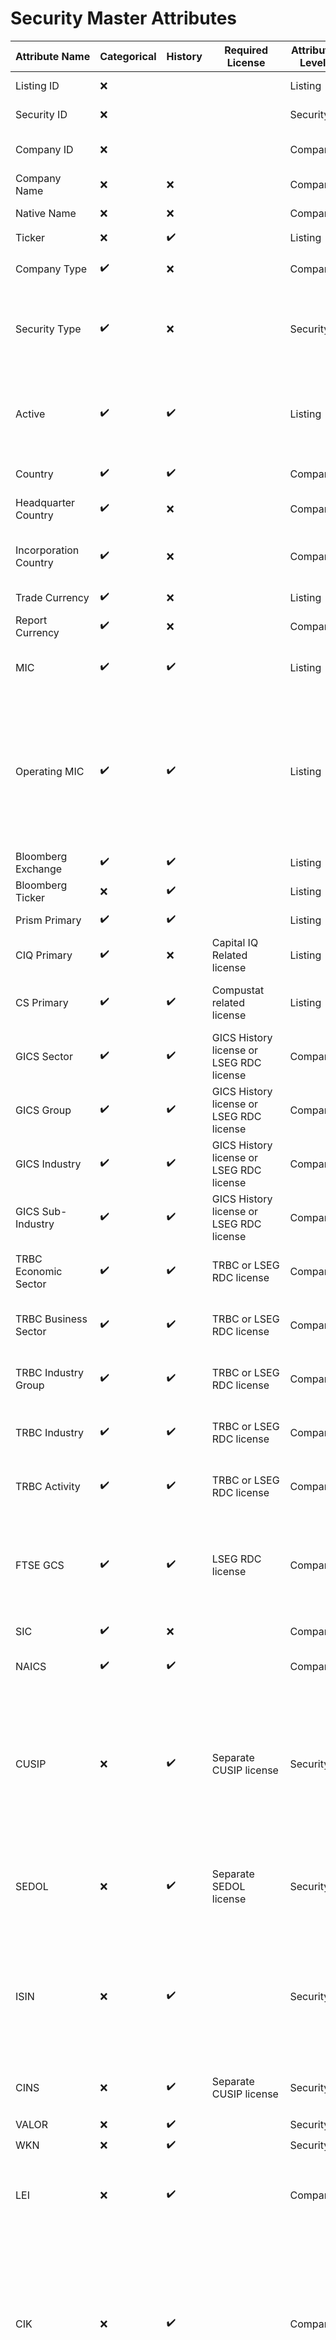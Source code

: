 
# Security Master Attributes
| Attribute Name          | Categorical | History | Required License                          | Attribute Level | Description                                                                                                                                                                                                                                                                 | Available Values                                                                                                    |
|-------------------------|-------------|---------|-------------------------------------------|-----------------|-----------------------------------------------------------------------------------------------------------------------------------------------------------------------------------------------------------------------------------------------------------------------------|---------------------------------------------------------------------------------------------------------------------|
| Listing ID              | ❌          |         |                                           | Listing         | A unique identifier assigned to a listing                                                                                                                                                                                                                                   |                                                                                                                     |
| Security ID             | ❌          |         |                                           | Security        | A unique identifier assigned to a security                                                                                                                                                                                                                                  |                                                                                                                     |
| Company ID              | ❌          |         |                                           | Company         | A unique identifier associated with the company                                                                                                                                                                                                                             |                                                                                                                     |
| Company Name            | ❌          | ❌     |                                           | Company         |                                                                                                                                                                                                                                                                             |                                                                                                                     |
| Native Name             | ❌          | ❌      |                                           | Company         | Company's name in its native language                                                                                                                                                                                                                                       |                                                                                                                     |
| Ticker                  | ❌          | ✔️      |                                           | Listing         |                                                                                                                                                                                                                                                                             |                                                                                                                     |
| Company Type            | ✔️          | ❌       |                                           | Company         | The type of the company.                                                                                                                                                                                                                                                    | Company, Investment Firm, Fund                                                                                      |
| Security Type           | ✔️          | ❌       |                                           | Security        | The type of the security.                                                                                                                                                                                                                                                   | Common Equity, Preferred Equity, Equity Depositary Receipts, ETF, REITS                                             |
| Active                  | ✔️          | ✔️      |                                           | Listing         | An indicator that denotes the current status of a listing and, if the listing is inactive, specifies the start date and end date when it was active.                                                                                                                        | active, inactive, suspended                                                                                         |
| Country                 | ✔️          | ✔️      |                                           | Company         | Company's denoted country by Prism39                                                                                                                                                                                                                                        | [ISO 3166](https://www.iso.org/obp/ui/#search)                                                                      |
| Headquarter Country     | ✔️          | ❌       |                                           | Company         | Company's headquarter country (ISO 3166 Alpha-2 Code)                                                                                                                                                                                                                       | [ISO 3166](https://www.iso.org/obp/ui/#search)                                                                      |
| Incorporation Country   | ✔️          | ❌       |                                           | Company         | Company's incorporated country (ISO 3166 Alpha-2 Code)                                                                                                                                                                                                                      | [ISO 3166](https://www.iso.org/obp/ui/#search)                                                                      |
| Trade Currency          | ✔️          | ❌       |                                           | Listing         | Currency code - ISO 4217                                                                                                                                                                                                                                                    | [ISO 4217](https://www.iso.org/iso-4217-currency-codes.html)                                                        |
| Report Currency         | ✔️          | ❌       |                                           | Company         | Currency code - ISO 4217                                                                                                                                                                                                                                                    | [ISO 4217](https://www.iso.org/iso-4217-currency-codes.html)                                                        |
| MIC                     | ✔️          | ✔️      |                                           | Listing         | The Market Identifier Code, a unique identifier for a market or exchange.                                                                                                                                                                                                   | [ISO 20022](https://www.iso20022.org/market-identifier-codes)                                                       |
| Operating MIC           | ✔️          | ✔️      |                                           | Listing         | An operating MIC, also called exchange level MIC, identifies the entity operating an exchange, trading platform, regulated or non-regulated market or a trade reporting facility in a specific country; it is the 'parent' MIC to one or several MICs.                      | [ISO 20022](https://www.iso20022.org/market-identifier-codes)                                                       |
| Bloomberg Exchange      | ✔️          | ✔️      |                                           | Listing         | Exchange code used in Bloomberg                                                                                                                                                                                                                                             |                                                                                                                     |
| Bloomberg Ticker        | ❌          | ✔️      |                                           | Listing         | Ticker code used in Bloomberg                                                                                                                                                                                                                                               |                                                                                                                     |
| Prism Primary           | ✔️          | ✔️      |                                           | Listing         | The primary flag made by Prism39.                                                                                                                                                                                                                                           | primary, primary_security                                                                                           |
| CIQ Primary             | ✔️          | ❌       | Capital IQ Related license                | Listing         | The primary flag made by Capital IQ databases.                                                                                                                                                                                                                              | primary, primary_listing, primary_security                                                                          |
| CS Primary              | ✔️          | ✔️      | Compustat related license                 | Listing         | The primary flag used in Compustat databases.                                                                                                                                                                                                                               | primary, primary_usa, primary_can, primary_row                                                                      |
| GICS Sector             | ✔️          | ✔️      | GICS History license or LSEG RDC license  | Company         | The Global Industry Classification Standard sector to which the company belongs.                                                                                                                                                                                            | [GICS](https://www.msci.com/our-solutions/indexes/gics)                                                             |
| GICS Group              | ✔️          | ✔️      | GICS History license or LSEG RDC license  | Company         | The Global Industry Classification Standard industry group to which the company belongs.                                                                                                                                                                                    | [GICS](https://www.msci.com/our-solutions/indexes/gics)                                                             |
| GICS Industry           | ✔️          | ✔️      | GICS History license or LSEG RDC license  | Company         | The Global Industry Classification Standard industry to which the company belongs.                                                                                                                                                                                          | [GICS](https://www.msci.com/our-solutions/indexes/gics)                                                             |
| GICS Sub-Industry       | ✔️          | ✔️      | GICS History license or LSEG RDC license                      | Company         | The Global Industry Classification Standard sub-industry to which the company belongs.                                                                                                                                                                                      | [GICS](https://www.msci.com/our-solutions/indexes/gics)                                                             |
| TRBC Economic Sector    | ✔️          | ✔️      | TRBC or LSEG RDC license                  | Company         | The Refinitiv Business Classification Economic Sector to which the company belongs.                                                                                                                                                                                         | [GICS](https://www.msci.com/our-solutions/indexes/gics)                                                             |
| TRBC Business Sector    | ✔️          | ✔️      | TRBC or LSEG RDC license                  | Company         | The Refinitiv Business Classification Business Sector to which the company belongs.                                                                                                                                                                                         | [GICS](https://www.msci.com/our-solutions/indexes/gics)                                                             |
| TRBC Industry Group     | ✔️          | ✔️      | TRBC or LSEG RDC license                  | Company         | The Refinitiv Business Classification Industry Group to which the company belongs.                                                                                                                                                                                          | [GICS](https://www.msci.com/our-solutions/indexes/gics)                                                             |
| TRBC Industry           | ✔️          | ✔️      | TRBC or LSEG RDC license                  | Company         | The Refinitiv Business Classification Industry to which the company belongs.                                                                                                                                                                                                | [GICS](https://www.msci.com/our-solutions/indexes/gics)                                                             |
| TRBC Activity           | ✔️          | ✔️      | TRBC or LSEG RDC license                  | Company         | The Refinitiv Business Classification Activity to which the company belongs.                                                                                                                                                                                                | [GICS](https://www.msci.com/our-solutions/indexes/gics)                                                             |
| FTSE GCS                | ✔️          | ✔️      | LSEG RDC license                          | Company         | FTSE Global Classification System to which the company belongs. Note that this is not equivalend to FTSE Industry Classification Benchmark(ICB)                                                                                                                             | [GICS](https://www.msci.com/our-solutions/indexes/gics)                                                             |
| SIC                     | ✔️          | ❌      |                                           | Company         | Standard Industrial Classification                                                                                                                                                                                                                                          | [SIC](https://www.sec.gov/corpfin/division-of-corporation-finance-standard-industrial-classification-sic-code-list) |
| NAICS                   | ✔️          | ✔️      |                                           | Company         | North American Industry Classification System                                                                                                                                                                                                                               | [NAICS](https://www.census.gov/naics/)                                                                              |
| CUSIP                   | ❌          | ✔️      | Separate CUSIP license                    | Security        | The Committee on Uniform Security Identification Procedures identifier for the security. The 9-character alphanumeric CUSIP code identifies any North American security for the purposes of facilitating clearing and settlement of trades.                                 |                                                                                                                     |
| SEDOL                   | ❌          | ✔️      | Separate SEDOL license                    | Security        | Stock Exchange Daily Official List (United Kingdom and Ireland), identifiers used in the United Kingdom and Ireland for clearing purposes.                                                                                                                                  |                                                                                                                     |
| ISIN                    | ❌          | ✔️      |                                           | Security        | International Securities Identification Number, used worldwide to identify specific securities such as bonds, stocks (common and preferred), futures, warrants, rights, trusts, commercial paper and options.                                                               |                                                                                                                     |
| CINS                    | ❌          | ✔️      | Separate CUSIP license                    | Security        | The CUSIP International Numbering System identifier for the security.                                                                                                                                                                                                       |                                                                                                                     |
| VALOR                   | ❌          | ✔️      |                                           | Security        | Swiss Valoren                                                                                                                                                                                                                                                               |                                                                                                                     |
| WKN                     | ❌          | ✔️      |                                           | Security        | Wertpapierkennnummer                                                                                                                                                                                                                                                        |                                                                                                                     |
| LEI                     | ❌          | ✔️      |                                           | Company         | Legal Entity Identifier, reference code to uniquely identify a legally distinct entity that engages in a financial transaction.                                                                                                                                             |                                                                                                                     |
| CIK                     | ❌          | ✔️      |                                           | Company         | Central Index Key or CIK number is a unique number assigned to an individual, company, filing agent or foreign government by the United States Securities and Exchange Commission. The number is used to identify its filings in several online databases, including EDGAR. |                                                                                                                     |
| FIGI                    | ❌          | ✔️      |                                           | Listing         | Financial Instrument Global Identifier, a 12-character alpha-numerical code that does not contain information characterizing financial instruments, but serves for uniform unique global identification.                                                                    |                                                                                                                     |
| Composite FIGI          | ❌          | ✔️      |                                           | Listing         | Composite level FIGI, Composite FIGI is issued to represent unique securities across related exchanges, mainly within a same country.                                                                                                                                       |                                                                                                                     |
| Share Class FIGI        | ❌          | ✔️      |                                           | Security        | Security level FIGI                                                                                                                                                                                                                                                         |                                                                                                                     |
| QuotePermID             | ❌          | ✔️      |                                           | Listing         | LSEG Listing level open-source permanent identifiers.                                                                                                                                                                                                                       |                                                                                                                     |
| InstrPermID             | ❌          | ✔️      |                                           | Security        | LSEG Securtiy level open-source permanent Identifiers.                                                                                                                                                                                                                      |                                                                                                                     |
| OrgPermID               | ❌          | ✔️      |                                           | Company         | LSEG Company level open-source permanent Identifiers.                                                                                                                                                                                                                       |                                                                                                                     |
| DS2 dsinfocode          | ❌          | ✔️      | DataStream 2 license                      | Listing         | LSEG Datastream 2 listing level identifiers.                                                                                                                                                                                                                                |                                                                                                                     |
| DS2 dseccode            | ❌          | ✔️      | DataStream 2 license                      | Security        | LSEG Datastream 2 security level identifiers.                                                                                                                                                                                                                               |                                                                                                                     |
| DS2 dscmpycode          | ❌          | ✔️      | DataStream 2 license                      | Company         | LSEG Datastream 2 company level identifiers.                                                                                                                                                                                                                                |                                                                                                                     |
| RKD issuecode           | ❌          | ✔️      | LSEG Financial license                    | Listing         | LSEG Financial(prev. Reuters Knowledge Direct) listing level identifier.                                                                                                                                                                                                    |                                                                                                                     |
| RKD cmpcode             | ❌          | ✔️      | LSEG Financial license                    | Company         | LSEG Financial(prev. Reuters Knowledge Direct) company level identifier.                                                                                                                                                                                                    |                                                                                                                     |
| IBES Security EstPermID | ❌          | ✔️      | LSEG I/B/E/S license                      | Listing         | LSEG I/B/E/S V2  security level identifier.                                                                                                                                                                                                                                 |                                                                                                                     |
| IBES Company EstPermID  | ❌          | ✔️      | LSEG I/B/E/S license                      | Company         | LSEG I/B/E/S V2 company level identifier.                                                                                                                                                                                                                                   |                                                                                                                     |
| IBES Ticker             | ❌          | ✔️      | LSEG I/B/E/S license                      | Company         | LSEG I/B/E/S V1 security level identifier.                                                                                                                                                                                                                                  |                                                                                                                     |
| RDC quoteid             | ❌          | ✔️      | LSEG RDC license                          | Listing         | LSEG Reference Data Coverage(RDC) listing level identifier.                                                                                                                                                                                                                 |                                                                                                                     |
| RDC instrid             | ❌          | ✔️      | LSEG RDC license                          | Security        | LSEG Reference Data Coverage(RDC) security level identifier.                                                                                                                                                                                                                |                                                                                                                     |
| RDC orgid               | ❌          | ✔️      | LSEG RDC license                          | Company         | LSEG Reference Data Coverage(RDC) company level identifier.                                                                                                                                                                                                                 |                                                                                                                     |
| CS gvkeyiid             | ❌          | ✔️      | Compustat related package or GICS History | Company         | Compustat Company Level Identifier.                                                                                                                                                                                                                                         |                                                                                                                     |
| CS gvkey                | ❌          | ✔️      | Compustat related package or GICS History | Listing         | Compustat Listing Level Identifier.                                                                                                                                                                                                                                         |                                                                                                                     |
| CIQ tradingitemid       | ❌          | ✔️      | Capital IQ related license                | Listing         | CIQ listing level identifier.                                                                                                                                                                                                                                               |                                                                                                                     |
| CIQ securityid          | ❌          | ✔️      | Capital IQ related license                | Security        | CIQ security level identifier.                                                                                                                                                                                                                                              |                                                                                                                     |
| CIQ companyid           | ❌          | ✔️      | Capital IQ related license                | Company         | CIQ company level identifier.                                                                                                                                                                                                                                               |                                                                                                                     |
| FS fsym_listingid       | ❌          | ✔️      | FactSet related license                   | Listing         | Factset listing level identifier.                                                                                                                                                                                                                                           |                                                                                                                     |
| FS fsym_regionalid      | ❌          | ✔️      | FactSet related license                   | Listing         | Factset country security level identifier.                                                                                                                                                                                                                                  |                                                                                                                     |
| FS fsym_securityid      | ❌          | ✔️      | FactSet related license                   | Security        | Factset security level identifier.                                                                                                                                                                                                                                          |                                                                                                                     |
| FS fsym_entityid        | ❌          | ✔️      | FactSet related license                   | Company         | Factset entity level identifier.                                                                                                                                                                                                                                            |                                                                                                                     |
| SNL Institution ID      | ❌          | ✔️      | SNL related license                       | Company         | SNL Financial databases for the institution.                                                                                                                                                                                                                                |                                                                                                                     |
| IHS Securtiyid          | ❌          | ✔️      | IHS Markit related license                | Company         | IHS security level identifier.                                                                                                                                                                                                                                              |                                                                                                                     |
| MarkIt Red Code         | ❌          | ✔️      | IHS Markit credit risk license            | Company         | The identifier assigned by Markit to indicate credit risk.                                                                                                                                                                                                                  |                                                                                                                     |
| RatingsXpress Entity ID | ❌          | ✔️      | S&P RatingsXpress license                 | Company         | S&P's rating database's entity level identifier.                                                                                                                                                                                                                            |                                                                                                                     |
| Fitch Issuer ID         | ❌          | ✔️      | Fitch credit risk data                    | Company         | The Fitch Issuer Identification Number or FIID is a unique proprietary 12-digit tracking number applied to each issuer of debt rated by Fitch Ratings.                                                                                                                      |                                                                                                                     |
| Moody's Issuer Number   | ❌          | ✔️      | Moody's credit risk data                  | Company         | The Moody's Issuer Number or MIN is a unique 10-digit identifier applied to each issuer of debt rated by Moody's Investor Services.                                                                                                                                         |                                                                                                                     |
| Barra ID                | ❌          | ✔️      | MSCI Barra related risk model license     | Listing         | An identifier used in Barra risk models.                                                                                                                                                                                                                                    |                                                                                                                     |
| CMA Entity ID           | ❌          | ❌       |                                           | Company         | The identifier for the entity in the CMA database.                                                                                                                                                                                                                          |                                                                                                                     |
| RIC                     | ❌          | ✔️      | Separate RIC license                      | Listing         | Refinitiv Identification, ticker-like code used by LSEG to identify financial instruments and indices.                                                                                                                                                                      |                                                                                                                     |

</br>